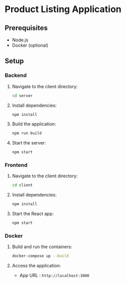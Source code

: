 # Product Listing Application

## Prerequisites

- Node.js
- Docker (optional)

## Setup

### Backend

1. Navigate to the client directory:

   ```bash
   cd server
   ```

2. Install dependencies:
   ```bash
   npm install
   ```
3. Build the application:
   ```bash
   npm run build
   ```
4. Start the server:
   ```bash
   npm start
   ```

### Frontend

1. Navigate to the client directory:
   ```bash
   cd client
   ```
2. Install dependencies:
   ```bash
   npm install
   ```
3. Start the React app:
   ```bash
   npm start
   ```

### Docker

1. Build and run the containers:

   ```bash
   docker-compose up --build
   ```

2. Access the application:
   - App URL : `http://localhost:3000`
